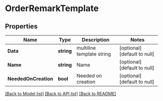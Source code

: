 # OrderRemarkTemplate

## Properties
Name | Type | Description | Notes
------------ | ------------- | ------------- | -------------
**Data** | **string** | multiline template string | [optional] [default to null]
**Name** | **string** | Name | [optional] [default to null]
**NeededOnCreation** | **bool** | Needed on creation | [optional] [default to null]

[[Back to Model list]](../README.md#documentation-for-models) [[Back to API list]](../README.md#documentation-for-api-endpoints) [[Back to README]](../README.md)


